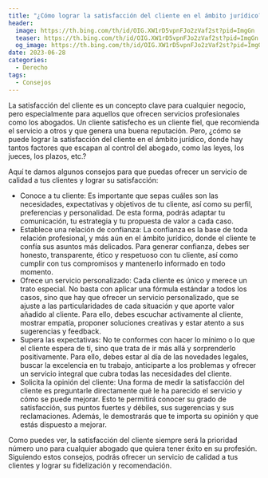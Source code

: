 ```yaml
---
title: "¿Cómo lograr la satisfacción del cliente en el ámbito jurídico?"
header:
  image: https://th.bing.com/th/id/OIG.XW1rD5vpnFJo2zVaf2st?pid=ImgGn
  teaser: https://th.bing.com/th/id/OIG.XW1rD5vpnFJo2zVaf2st?pid=ImgGn
  og_image: https://th.bing.com/th/id/OIG.XW1rD5vpnFJo2zVaf2st?pid=ImgGn
date: 2023-06-28
categories:
  - Derecho
tags:
  - Consejos
---
```


La satisfacción del cliente es un concepto clave para cualquier negocio, pero especialmente para aquellos que ofrecen servicios profesionales como los abogados. Un cliente satisfecho es un cliente fiel, que recomienda el servicio a otros y que genera una buena reputación. Pero, ¿cómo se puede lograr la satisfacción del cliente en el ámbito jurídico, donde hay tantos factores que escapan al control del abogado, como las leyes, los jueces, los plazos, etc.?

Aquí te damos algunos consejos para que puedas ofrecer un servicio de calidad a tus clientes y lograr su satisfacción:

- Conoce a tu cliente: Es importante que sepas cuáles son las necesidades, expectativas y objetivos de tu cliente, así como su perfil, preferencias y personalidad. De esta forma, podrás adaptar tu comunicación, tu estrategia y tu propuesta de valor a cada caso.
- Establece una relación de confianza: La confianza es la base de toda relación profesional, y más aún en el ámbito jurídico, donde el cliente te confía sus asuntos más delicados. Para generar confianza, debes ser honesto, transparente, ético y respetuoso con tu cliente, así como cumplir con tus compromisos y mantenerlo informado en todo momento.
- Ofrece un servicio personalizado: Cada cliente es único y merece un trato especial. No basta con aplicar una fórmula estándar a todos los casos, sino que hay que ofrecer un servicio personalizado, que se ajuste a las particularidades de cada situación y que aporte valor añadido al cliente. Para ello, debes escuchar activamente al cliente, mostrar empatía, proponer soluciones creativas y estar atento a sus sugerencias y feedback.
- Supera las expectativas: No te conformes con hacer lo mínimo o lo que el cliente espera de ti, sino que trata de ir más allá y sorprenderlo positivamente. Para ello, debes estar al día de las novedades legales, buscar la excelencia en tu trabajo, anticiparte a los problemas y ofrecer un servicio integral que cubra todas las necesidades del cliente.
- Solicita la opinión del cliente: Una forma de medir la satisfacción del cliente es preguntarle directamente qué le ha parecido el servicio y cómo se puede mejorar. Esto te permitirá conocer su grado de satisfacción, sus puntos fuertes y débiles, sus sugerencias y sus reclamaciones. Además, le demostrarás que te importa su opinión y que estás dispuesto a mejorar.

Como puedes ver, la satisfacción del cliente siempre será la prioridad número uno para cualquier abogado que quiera tener éxito en su profesión. Siguiendo estos consejos, podrás ofrecer un servicio de calidad a tus clientes y lograr su fidelización y recomendación.
